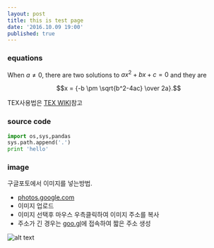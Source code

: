 ```yaml
---
layout: post
title: this is test page
date: '2016.10.09 19:00'
published: true
---
```


### equations
When $a \ne 0$, there are two solutions to $ax^2 + bx + c = 0$ and they are 

$$x = {-b \pm \sqrt{b^2-4ac} \over 2a}.$$

TEX사용법은 [TEX WIKI](https://en.wikibooks.org/wiki/LaTeX/Mathematics)참고

### source code 
 
```python 
import os,sys,pandas 
sys.path.append('.') 
print 'hello'
```

### image
구글포토에서 이미지를 넣는방법. 

* [photos.google.com](https://photos.google.com/u/1/)
* 이미지 업로드
* 이미지 선택후 마우스 우측클릭하여 이미지 주소를 복사 
* 주소가 긴 경우는 [goo.gl](https://goo.gl/)에 접속하여 짧은 주소 생성

![alt text](https://goo.gl/J6vin1 "this is image")

